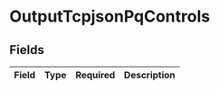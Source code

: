 # OutputTcpjsonPqControls


## Fields

| Field       | Type        | Required    | Description |
| ----------- | ----------- | ----------- | ----------- |